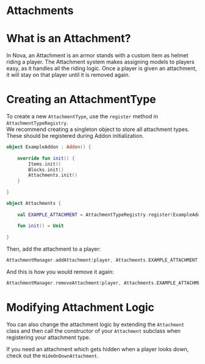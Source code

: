# Attachments

# What is an Attachment?

In Nova, an Attachment is an armor stands with a custom item as helmet riding a player.
The Attachment system makes assigning models to players easy, as it handles all the riding logic.
Once a player is given an attachment, it will stay on that player until it is removed again.

# Creating an AttachmentType

To create a new `AttachmentType`, use the `register` method in `AttachmentTypeRegistry`.  
We recommend creating a singleton object to store all attachment types. These should be registered during Addon initialization.

```kotlin
object ExampleAddon : Addon() {
    
    override fun init() {
        Items.init()
        Blocks.init()
        Attachments.init()
    }
    
}
```

```kotlin
object Attachments {
    
    val EXAMPLE_ATTACHMENT = AttachmentTypeRegistry.register(ExampleAddon, "example_attachment") { Attachment(it, Items.ATTACHMENT_ITEM) }
    
    fun init() = Unit
    
}
```

Then, add the attachment to a player:

```kotlin
AttachmentManager.addAttachment(player, Attachments.EXAMPLE_ATTACHMENT)
```

And this is how you would remove it again:

```kotlin
AttachmentManager.removeAttachment(player, Attachments.EXAMPLE_ATTACHMENT)
```

# Modifying Attachment Logic

You can also change the attachment logic by extending the `Attachment` class and then call the constructor of your
`Attachment` subclass when registering your attachment type.

If you need an attachment which gets hidden when a player looks down, check out the `HideOnDownAttachment`.